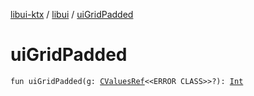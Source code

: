 [libui-ktx](../index.md) / [libui](index.md) / [uiGridPadded](./ui-grid-padded.md)

# uiGridPadded

`fun uiGridPadded(g: `[`CValuesRef`](../kotlinx.cinterop/-c-values-ref/index.md)`<<ERROR CLASS>>?): `[`Int`](https://kotlinlang.org/api/latest/jvm/stdlib/kotlin/-int/index.html)
